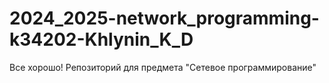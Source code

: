 # 2024_2025-network_programming-k34202-Khlynin_K_D
Все хорошо! Репозиторий для предмета "Сетевое программирование"
